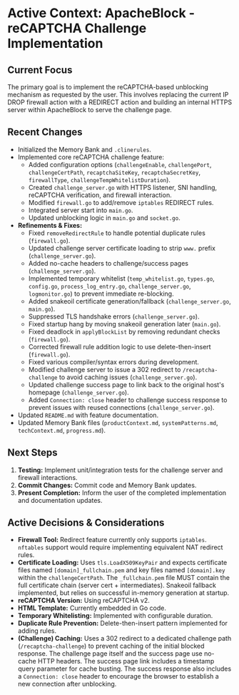 # Active Context: ApacheBlock - reCAPTCHA Challenge Implementation

## Current Focus

The primary goal is to implement the reCAPTCHA-based unblocking mechanism as requested by the user. This involves replacing the current IP DROP firewall action with a REDIRECT action and building an internal HTTPS server within ApacheBlock to serve the challenge page.

## Recent Changes

-   Initialized the Memory Bank and `.clinerules`.
-   Implemented core reCAPTCHA challenge feature:
    -   Added configuration options (`challengeEnable`, `challengePort`, `challengeCertPath`, `recaptchaSiteKey`, `recaptchaSecretKey`, `firewallType`, `challengeTempWhitelistDuration`).
    -   Created `challenge_server.go` with HTTPS listener, SNI handling, reCAPTCHA verification, and firewall interaction.
    -   Modified `firewall.go` to add/remove `iptables` REDIRECT rules.
    -   Integrated server start into `main.go`.
    -   Updated unblocking logic in `main.go` and `socket.go`.
-   **Refinements & Fixes:**
    -   Fixed `removeRedirectRule` to handle potential duplicate rules (`firewall.go`).
    -   Updated challenge server certificate loading to strip `www.` prefix (`challenge_server.go`).
    -   Added no-cache headers to challenge/success pages (`challenge_server.go`).
    -   Implemented temporary whitelist (`temp_whitelist.go`, `types.go`, `config.go`, `process_log_entry.go`, `challenge_server.go`, `logmonitor.go`) to prevent immediate re-blocking.
    -   Added snakeoil certificate generation/fallback (`challenge_server.go`, `main.go`).
    -   Suppressed TLS handshake errors (`challenge_server.go`).
    -   Fixed startup hang by moving snakeoil generation later (`main.go`).
    -   Fixed deadlock in `applyBlockList` by removing redundant checks (`firewall.go`).
    -   Corrected firewall rule addition logic to use delete-then-insert (`firewall.go`).
    -   Fixed various compiler/syntax errors during development.
    -   Modified challenge server to issue a 302 redirect to `/recaptcha-challenge` to avoid caching issues (`challenge_server.go`).
    -   Updated challenge success page to link back to the original host's homepage (`challenge_server.go`).
    -   Added `Connection: close` header to challenge success response to prevent issues with reused connections (`challenge_server.go`).
-   Updated `README.md` with feature documentation.
-   Updated Memory Bank files (`productContext.md`, `systemPatterns.md`, `techContext.md`, `progress.md`).

## Next Steps

1.  **Testing:** Implement unit/integration tests for the challenge server and firewall interactions.
2.  **Commit Changes:** Commit code and Memory Bank updates.
3.  **Present Completion:** Inform the user of the completed implementation and documentation updates.

## Active Decisions & Considerations

-   **Firewall Tool:** Redirect feature currently only supports `iptables`. `nftables` support would require implementing equivalent NAT redirect rules.
-   **Certificate Loading:** Uses `tls.LoadX509KeyPair` and expects certificate files named `[domain]_fullchain.pem` and key files named `[domain].key` within the `challengeCertPath`. The `_fullchain.pem` file MUST contain the full certificate chain (server cert + intermediates). Snakeoil fallback implemented, but relies on successful in-memory generation at startup.
-   **reCAPTCHA Version:** Using reCAPTCHA v2.
-   **HTML Template:** Currently embedded in Go code.
-   **Temporary Whitelisting:** Implemented with configurable duration.
-   **Duplicate Rule Prevention:** Delete-then-insert pattern implemented for adding rules.
-   **(Challenge) Caching:** Uses a 302 redirect to a dedicated challenge path (`/recaptcha-challenge`) to prevent caching of the initial blocked response. The challenge page itself and the success page use no-cache HTTP headers. The success page link includes a timestamp query parameter for cache busting. The success response also includes a `Connection: close` header to encourage the browser to establish a new connection after unblocking.
